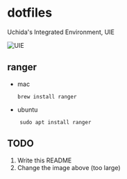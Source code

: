 # dotfiles
Uchida's Integrated Environment, UIE

![UIE](./img/screenshot.png)

## ranger
* mac
    ```
    brew install ranger
    ```
* ubuntu
```
    sudo apt install ranger
```

## TODO

1. Write this README
2. Change the image above (too large)
